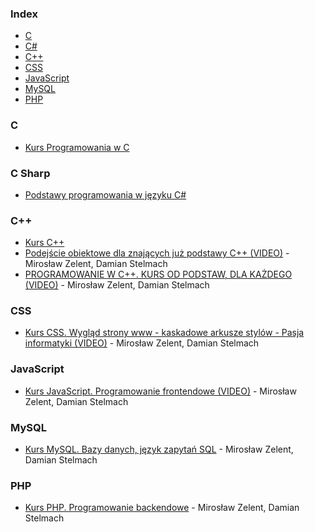 ### Index

* [C](#c)
* [C#](#c-sharp)
* [C++](#c-1)
* [CSS](#css)
* [JavaScript](#javascript)
* [MySQL](#mysql)
* [PHP](#php)


### C

* [Kurs Programowania w C](https://www.youtube.com/playlist?list=PLgeFsJ0yZyikV_e8YDl5rixXu-H6wFIIZ)


### C Sharp

* [Podstawy programowania w języku C#](https://www.youtube.com/playlist?list=PLk5dbESAmUZh1cLITav0ZmDEqRujsPa93)


### C++

* [Kurs C++](https://www.youtube.com/playlist?list=PLE84826ABF088F7E8)
* [Podejście obiektowe dla znających już podstawy C++ (VIDEO)](https://www.youtube.com/playlist?list=PLOYHgt8dIdozvOVheSRb_qPVU-4ZJA7uB) - Mirosław Zelent, Damian Stelmach
* [PROGRAMOWANIE W C++. KURS OD PODSTAW, DLA KAŻDEGO (VIDEO)](https://www.youtube.com/playlist?list=PLOYHgt8dIdoxx0Y5wzs7CFpmBzb40PaDo) - Mirosław Zelent, Damian Stelmach


### CSS

* [Kurs CSS. Wygląd strony www - kaskadowe arkusze stylów - Pasja informatyki (VIDEO)](https://www.youtube.com/playlist?list=PLOYHgt8dIdow6b2Qm3aTJbKT2BPo5iybv) - Mirosław Zelent, Damian Stelmach


### JavaScript

* [Kurs JavaScript. Programowanie frontendowe (VIDEO)](https://www.youtube.com/playlist?list=PLOYHgt8dIdoxTUYuHS9ZYNlcJq5R3jBsC) - Mirosław Zelent, Damian Stelmach


### MySQL

* [Kurs MySQL. Bazy danych, język zapytań SQL](https://www.youtube.com/playlist?list=PLOYHgt8dIdoymv-Wzvs8M-OsKFD31VTVZ) - Mirosław Zelent, Damian Stelmach


### PHP

* [Kurs PHP. Programowanie backendowe](https://www.youtube.com/playlist?list=PLOYHgt8dIdox81dbm1JWXQbm2geG1V2uh) - Mirosław Zelent, Damian Stelmach
